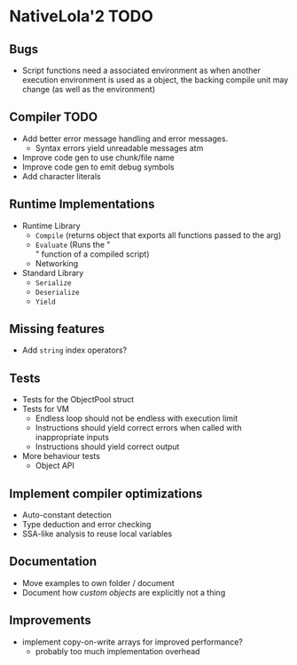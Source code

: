 # NativeLola'2 TODO

## Bugs
- Script functions need a associated environment as when another execution environment is used as a object, the backing compile unit may change (as well as the environment)

## Compiler TODO
- Add better error message handling and error messages.
  - Syntax errors yield unreadable messages atm
- Improve code gen to use chunk/file name
- Improve code gen to emit debug symbols
- Add character literals

## Runtime Implementations
- Runtime Library
  - `Compile` (returns object that exports all functions passed to the arg)
  - `Evaluate` (Runs the "<main>" function of a compiled script)
  - Networking
- Standard Library
  - `Serialize`
  - `Deserialize`
  - `Yield`

## Missing features
- Add `string` index operators?

## Tests
- Tests for the ObjectPool struct
- Tests for VM
  - Endless loop should not be endless with execution limit
  - Instructions should yield correct errors when called with inappropriate inputs
  - Instructions should yield correct output
- More behaviour tests
  - Object API

## Implement compiler optimizations
- Auto-constant detection
- Type deduction and error checking
- SSA-like analysis to reuse local variables

## Documentation
- Move examples to own folder / document
- Document how *custom objects* are explicitly not a thing

## Improvements
- implement copy-on-write arrays for improved performance?
  - probably too much implementation overhead

